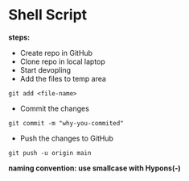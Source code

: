 # Shell Script

**steps:**
* Create repo in GitHub
* Clone repo in local laptop
* Start devopling
* Add the files to temp area
```
git add <file-name>
```
* Commit the changes
```
git commit -m "why-you-commited"
```
* Push the changes to GitHub
```
git push -u origin main
```

**naming convention: use smallcase with Hypons(-)**
